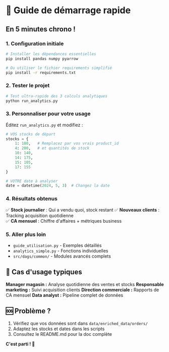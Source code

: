 # 🚀 Guide de démarrage rapide

## En 5 minutes chrono !

### 1. Configuration initiale
```bash
# Installer les dépendances essentielles
pip install pandas numpy pyarrow

# Ou utiliser le fichier requirements simplifié
pip install -r requirements.txt
```

### 2. Tester le projet
```bash
# Test ultra-rapide des 3 calculs analytiques
python run_analytics.py
```

### 3. Personnaliser pour votre usage

Éditez `run_analytics.py` et modifiez :

```python
# VOS stocks de départ
stocks = {
    1: 100,   # Remplacez par vos vrais product_id
    4: 200,   # et quantités de stock
    10: 140,
    14: 175,
    15: 105,
    17: 155
}

# VOTRE date à analyser
date = datetime(2024, 5, 3)  # Changez la date
```

### 4. Résultats obtenus

✅ **Stock journalier** : Qui a vendu quoi, stock restant
✅ **Nouveaux clients** : Tracking acquisition quotidienne  
✅ **CA mensuel** : Chiffre d'affaires + métriques business

### 5. Aller plus loin

- `guide_utilisation.py` - Exemples détaillés
- `analytics_simple.py` - Fonctions individuelles
- `src/dags/common/` - Modules avancés complets

## 🎯 Cas d'usage typiques

**Manager magasin :** Analyse quotidienne des ventes et stocks
**Responsable marketing :** Suivi acquisition clients
**Direction commerciale :** Rapports de CA mensuel
**Data analyst :** Pipeline complet de données

## 🆘 Problème ?

1. Vérifiez que vos données sont dans `data/enriched_data/orders/`
2. Adaptez les stocks et dates dans les scripts
3. Consultez le README.md pour la doc complète

**C'est parti ! 🚀**

